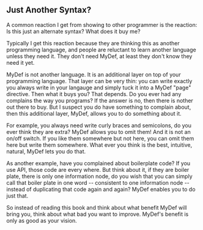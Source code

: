 ## Just Another Syntax?

A common reaction I get from showing to other programmer is the reaction: Is this just an alternate syntax? What does it buy me?

Typically I get this reaction because they are thinking this as another programming language, and people are reluctant to learn another language unless they need it. They don't need MyDef, at least they don't know they need it yet.

MyDef is not another language. It is an additional layer on top of your programming language. That layer can be very thin: you can write exactly you always write in your langauge and simply tuck it into a MyDef "page" directive. Then what it buys you? That depends. Do you ever had any complains the way you programs? If the answer is no, then there is nother out there to buy. But I suspect you do have something to complain about, then this additional layer, MyDef, allows you to do something about it.

For example, you always need write curly braces and semicolons, do you ever think they are extra? MyDef allows you to omit them! And it is not an on/off switch. If you like them somewhere but not here, you can omit them here but write them somewhere. What ever you think is the best, intuitive, natural, MyDef lets you do that. 

As another example, have you complained about boilerplate code? If you use API, those code are every where. But think about it, if they are boiler plate, there is only one information node, do you wish that you can simply call that boiler plate in one word -- consistent to one information node -- instead of duplicating that code again and again? MyDef enables you to do just that. 

So instead of reading this book and think about what benefit MyDef will bring you, think about what bad you want to improve. MyDef's benefit is only as good as your vision.
